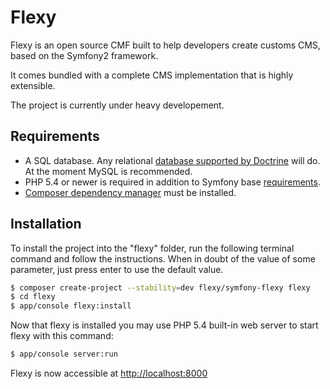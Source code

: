 # Flexy

Flexy is an open source CMF built to help developers create customs CMS, based on the Symfony2 framework.

It comes bundled with a complete CMS implementation that is highly extensible.

The project is currently under heavy developement.

## Requirements

* A SQL database. Any relational [database supported by Doctrine](http://docs.doctrine-project.org/projects/doctrine-dbal/en/latest/reference/configuration.html#driver) will do. At the moment MySQL is recommended.<br>
* PHP 5.4 or newer is required in addition to Symfony base [requirements](http://symfony.com/doc/2.2/reference/requirements.html).<br />
* [Composer dependency manager](http://getcomposer.org/download/) must be installed.

## Installation

To install the project into the "flexy" folder, run the following terminal command and follow the instructions. When in doubt of the value of some parameter, just press enter to use the default value.

``` bash
$ composer create-project --stability=dev flexy/symfony-flexy flexy
$ cd flexy
$ app/console flexy:install
```

Now that flexy is installed you may use PHP 5.4 built-in web server to start flexy with this command:

``` bash
$ app/console server:run
```

Flexy is now accessible at [http://localhost:8000](http://localhost:8000)
